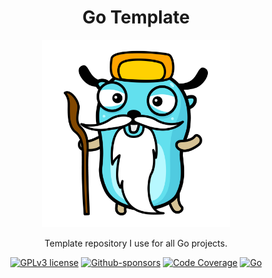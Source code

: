 <div align="center">

# Go Template

<img src="https://github.com/sapph2c/go-template/blob/main/assets/gopher.png" width=auto height=300px></img>

Template repository I use for all Go projects.


<a href="https://github.com/sapph2c/README/blob/main/LICENSE">[![GPLv3 license](https://img.shields.io/badge/License-GPLv3-green.svg?style=for-the-badge&logo=gnu&logoColor=white)](/LICENSE)</a>
<a href="https://github.com/sponsors/sapph2c">![Github-sponsors](https://img.shields.io/badge/sponsor-pink?style=for-the-badge&logo=GitHub-Sponsors&logoColor=#EA4AAA)</a>
<a href="">![Code Coverage](https://img.shields.io/codecov/c/github/sapph2c/go-template?token=B7WZM8O0MR&style=for-the-badge&logo=codecov)</a>
<a href="">![Go](https://img.shields.io/badge/Go-00ADD8?style=for-the-badge&logo=go&logoColor=white)</a>

</div>
